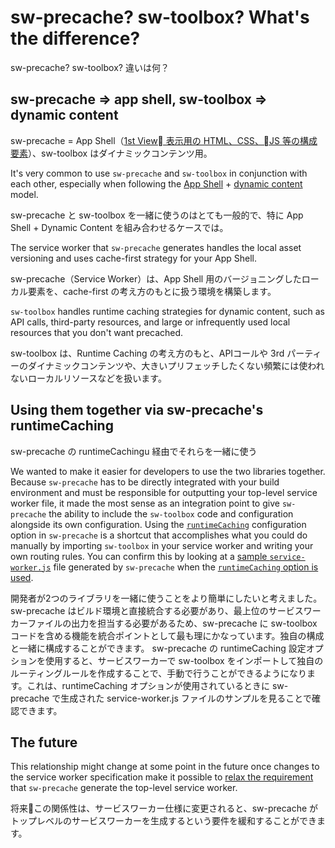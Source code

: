 # sw-precache? sw-toolbox? What's the difference?  
sw-precache? sw-toolbox? 違いは何？

## sw-precache ⇒ app shell, sw-toolbox ⇒ dynamic content  
sw-precache = App Shell（[1st View 表示用の HTML、CSS、JS 等の構成要素](https://developers.google.com/web/fundamentals/architecture/app-shell?hl=ja)）、sw-toolbox はダイナミックコンテンツ用。

It's very common to use `sw-precache` and `sw-toolbox` in conjunction with each
other, especially when following the
[App Shell](https://github.com/GoogleChrome/sw-precache/blob/master/GettingStarted.md#app-shell) +
[dynamic content](https://github.com/GoogleChrome/sw-precache/blob/master/GettingStarted.md#dynamic-content)
model.

sw-precache と sw-toolbox を一緒に使うのはとても一般的で、特に App Shell + Dynamic Content を組み合わせるケースでは。

The service worker that `sw-precache` generates handles the local asset
versioning and uses cache-first strategy for your App Shell.

sw-precache（Service Worker）は、App Shell 用のバージョニングしたローカル要素を、cache-first の考え方のもとに扱う環境を構築します。

`sw-toolbox` handles runtime caching strategies for dynamic content, such as API
calls, third-party resources, and large or infrequently used local resources
that you don't want precached.

sw-toolbox は、Runtime Caching の考え方のもと、APIコールや 3rd パーティーのダイナミックコンテンツや、大きいプリフェッチしたくない頻繁には使われないローカルリソースなどを扱います。

## Using them together via sw-precache's runtimeCaching  
sw-precache の runtimeCachingu 経由でそれらを一緒に使う

We wanted to make it easier for developers to use the two libraries together.
Because `sw-precache` has to be directly integrated with your build environment
and must be responsible for outputting your top-level service worker file, it
made the most sense as an integration point to give `sw-precache` the ability to
include the `sw-toolbox` code and configuration alongside its own
configuration. Using the
[`runtimeCaching`](https://github.com/GoogleChrome/sw-precache#runtimecaching-arrayobject)
configuration option in `sw-precache` is a shortcut that accomplishes what you
could do manually by importing `sw-toolbox` in your service worker and writing
your own routing rules. You can confirm this by looking at a
[sample `service-worker.js`](https://github.com/GoogleChrome/sw-precache/blob/5fede7148a516c0bf555e9580c74b9accffe721c/service-worker.js#L206)
file generated by `sw-precache` when the
[`runtimeCaching` option is used](https://github.com/GoogleChrome/sw-precache/blob/9118fe1e3905f959198f3bdd21004238b1c884f5/demo/gulpfile.js#L55).

開発者が2つのライブラリを一緒に使うことをより簡単にしたいと考えました。 sw-precache はビルド環境と直接統合する必要があり、最上位のサービスワーカーファイルの出力を担当する必要があるため、sw-precache に sw-toolbox コードを含める機能を統合ポイントとして最も理にかなっています。独自の構成と一緒に構成することができます。 sw-precache の runtimeCaching 設定オプションを使用すると、サービスワーカーで sw-toolbox をインポートして独自のルーティングルールを作成することで、手動で行うことができるようになります。これは、runtimeCaching オプションが使用されているときに sw-precache で生成された service-worker.js ファイルのサンプルを見ることで確認できます。

## The future

This relationship might change at some point in the future once changes to the
service worker specification make it possible to
[relax the requirement](https://github.com/GoogleChrome/sw-precache/issues/147)
that `sw-precache` generate the top-level service worker.

将来この関係性は、サービスワーカー仕様に変更されると、sw-precache がトップレベルのサービスワーカーを生成するという要件を緩和することができます。